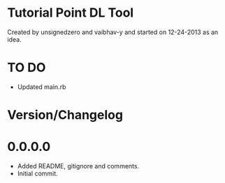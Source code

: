 # Tutorial Point DL Tool #

Created by unsignedzero and vaibhav-y and started on 12-24-2013 as an idea.

# TO DO #

* Updated main.rb

# Version/Changelog #

# 0.0.0.0 #

* Added README, gitignore and comments.
* Initial commit.

